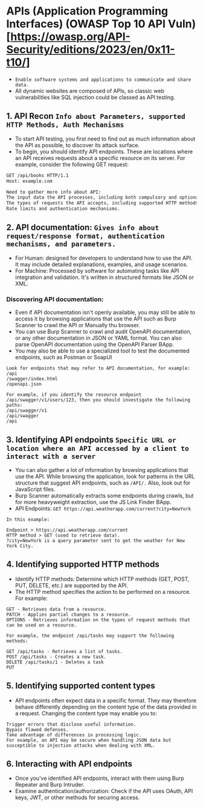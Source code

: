 # APIs (Application Programming Interfaces) (OWASP Top 10 API Vuln)[https://owasp.org/API-Security/editions/2023/en/0x11-t10/]
- `Enable software systems and applications to communicate and share data.`
- All dynamic websites are composed of APIs, so classic web vulnerabilities like SQL injection could be classed as API testing.


## 1. API Recon `Info about Parameters, supported HTTP Methods, Auth Mechanisms`
- To start API testing, you first need to find out as much information about the API as possible, to discover its attack surface.
- To begin, you should identify API endpoints. These are locations where an API receives requests about a specific resource on its server. For example, consider the following GET request:
```HTML
GET /api/books HTTP/1.1
Host: example.com

Need to gather more info about API:
The input data the API processes, including both compulsory and optional parameters.
The types of requests the API accepts, including supported HTTP methods and media formats.
Rate limits and authentication mechanisms.
```

## 2. API documentation: `Gives info about request/response format, authentication mechanisms, and parameters.`
- For Human: designed for developers to understand how to use the API. It may include detailed explanations, examples, and usage scenarios.
- For Machine: Processed by software for automating tasks like API integration and validation. It's written in structured formats like JSON or XML.

### Discovering API documentation:
- Even if API documentation isn't openly available, you may still be able to access it by browsing applications that use the API such as Burp Scanner to crawl the API or Manually thu browser.
- You can use Burp Scanner to crawl and audit OpenAPI documentation, or any other documentation in JSON or YAML format. You can also parse OpenAPI documentation using the OpenAPI Parser BApp.
- You may also be able to use a specialized tool to test the documented endpoints, such as Postman or SoapUI
```
Look for endpoints that may refer to API documentation, for example:
/api
/swagger/index.html
/openapi.json

For example, if you identify the resource endpoint /api/swagger/v1/users/123, then you should investigate the following paths:
/api/swagger/v1
/api/swagger
/api
```

## 3. Identifying API endpoints `Specific URL or location where an API accessed by a client to interact with a server`
- You can also gather a lot of information by browsing applications that use the API.
While browsing the application, look for patterns in the URL structure that suggest API endpoints, such as `/API/.` Also, look out for JavaScript files.
- Burp Scanner automatically extracts some endpoints during crawls, but for more heavyweight extraction, use the JS Link Finder BApp.
- API Endpoints: `GET https://api.weatherapp.com/current?city=NewYork`
```
In this example:

Endpoint > https://api.weatherapp.com/current
HTTP method > GET (used to retrieve data).
?city=NewYork is a query parameter sent to get the weather for New York City.
```

## 4. Identifying supported HTTP methods
- Identify HTTP methods: Determine which HTTP methods (GET, POST, PUT, DELETE, etc.) are supported by the API.
- The HTTP method specifies the action to be performed on a resource. For example:
```
GET - Retrieves data from a resource.
PATCH - Applies partial changes to a resource.
OPTIONS - Retrieves information on the types of request methods that can be used on a resource.

For example, the endpoint /api/tasks may support the following methods:

GET /api/tasks - Retrieves a list of tasks.
POST /api/tasks - Creates a new task.
DELETE /api/tasks/1 - Deletes a task
PUT 
```

## 5. Identifying supported content types
- API endpoints often expect data in a specific format. They may therefore behave differently depending on the content type of the data provided in a request. Changing the content type may enable you to:
```
Trigger errors that disclose useful information.
Bypass flawed defenses.
Take advantage of differences in processing logic. 
For example, an API may be secure when handling JSON data but susceptible to injection attacks when dealing with XML.
```

## 6. Interacting with API endpoints
- Once you've identified API endpoints, interact with them using Burp Repeater and Burp Intruder.
- Examine authentication/authorization: Check if the API uses OAuth, API keys, JWT, or other methods for securing access.
